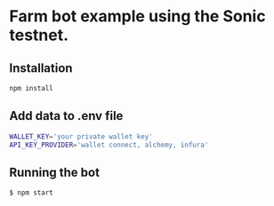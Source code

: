 # Farm bot example using the Sonic testnet.

## Installation

```bash
npm install
```

## Add data to .env file

```bash
WALLET_KEY='your private wallet key'
API_KEY_PROVIDER='wallet connect, alchemy, infura'
```

## Running the bot

```bash
$ npm start
```
